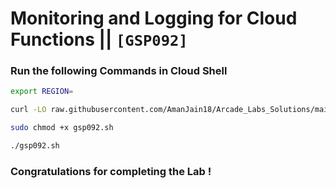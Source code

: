 # Monitoring and Logging for Cloud Functions || `[GSP092]`

### Run the following Commands in Cloud Shell

```bash
export REGION=
```
```bash
curl -LO raw.githubusercontent.com/AmanJain18/Arcade_Labs_Solutions/main/Monitoring%20and%20Logging%20for%20Cloud%20Functions/gsp092.sh

sudo chmod +x gsp092.sh

./gsp092.sh
```

### Congratulations for completing the Lab !